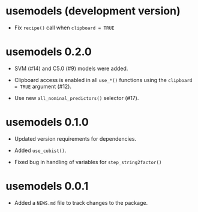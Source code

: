 # usemodels (development version)

* Fix `recipe()` call when `clipboard = TRUE`

# usemodels 0.2.0

* SVM (#14) and C5.0 (#9) models were added. 

* Clipboard access is enabled in all `use_*()` functions using the `clipboard = TRUE` argument (#12).

* Use new `all_nominal_predictors()` selector (#17).

# usemodels 0.1.0

* Updated version requirements for dependencies. 

* Added `use_cubist()`. 

* Fixed bug in handling of variables for `step_string2factor()`

# usemodels 0.0.1

* Added a `NEWS.md` file to track changes to the package.
